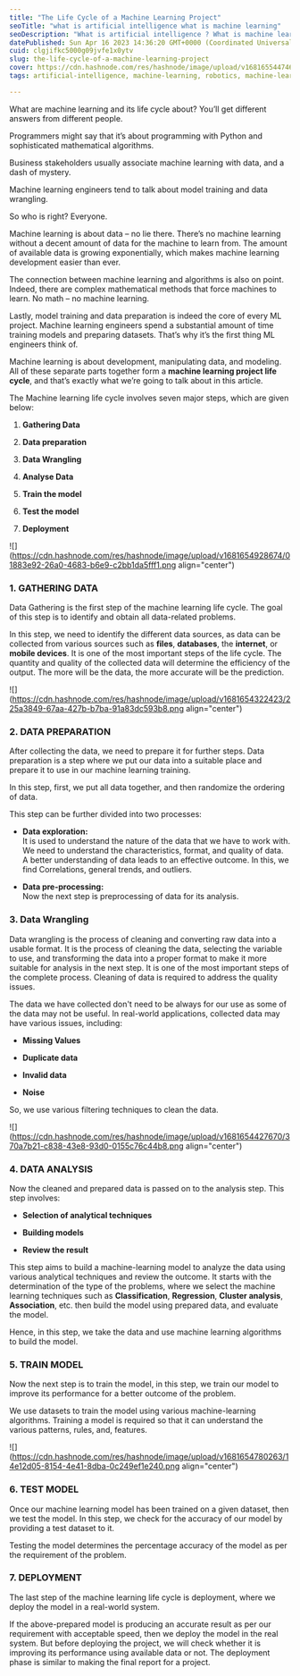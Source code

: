 ```yaml
---
title: "The Life Cycle of a Machine Learning Project"
seoTitle: "what is artificial intelligence what is machine learning"
seoDescription: "What is artificial intelligence ? What is machine learning ? How to learn machine learning? What is ChatGPT?"
datePublished: Sun Apr 16 2023 14:36:20 GMT+0000 (Coordinated Universal Time)
cuid: clgjifkc5000g09jvfe1x0ytv
slug: the-life-cycle-of-a-machine-learning-project
cover: https://cdn.hashnode.com/res/hashnode/image/upload/v1681655447461/32d7da32-526c-469c-b634-ad0147062f6c.png
tags: artificial-intelligence, machine-learning, robotics, machine-learning-models, chatgpt

---
```


What are machine learning and its life cycle about? You’ll get different answers from different people.

Programmers might say that it’s about programming with Python and sophisticated mathematical algorithms.

Business stakeholders usually associate machine learning with data, and a dash of mystery.

Machine learning engineers tend to talk about model training and data wrangling.

So who is right? Everyone.

Machine learning is about data – no lie there. There’s no machine learning without a decent amount of data for the machine to learn from. The amount of available data is growing exponentially, which makes machine learning development easier than ever.

The connection between machine learning and algorithms is also on point. Indeed, there are complex mathematical methods that force machines to learn. No math – no machine learning.

Lastly, model training and data preparation is indeed the core of every ML project. Machine learning engineers spend a substantial amount of time training models and preparing datasets. That’s why it’s the first thing ML engineers think of.

Machine learning is about development, manipulating data, and modeling. All of these separate parts together form a **machine learning project life cycle**, and that’s exactly what we’re going to talk about in this article.

The Machine learning life cycle involves seven major steps, which are given below:

1. **Gathering Data**
    
2. **Data preparation**
    
3. **Data Wrangling**
    
4. **Analyse Data**
    
5. **Train the model**
    
6. **Test the model**
    
7. **Deployment**
    

![](https://cdn.hashnode.com/res/hashnode/image/upload/v1681654928674/01883e92-26a0-4683-b6e9-c2bb1da5fff1.png align="center")

### 1\. GATHERING DATA

Data Gathering is the first step of the machine learning life cycle. The goal of this step is to identify and obtain all data-related problems.

In this step, we need to identify the different data sources, as data can be collected from various sources such as **files**, **databases**, the **internet**, or **mobile devices**. It is one of the most important steps of the life cycle. The quantity and quality of the collected data will determine the efficiency of the output. The more will be the data, the more accurate will be the prediction.

![](https://cdn.hashnode.com/res/hashnode/image/upload/v1681654322423/225a3849-67aa-427b-b7ba-91a83dc593b8.png align="center")

### 2\. DATA PREPARATION

After collecting the data, we need to prepare it for further steps. Data preparation is a step where we put our data into a suitable place and prepare it to use in our machine learning training.

In this step, first, we put all data together, and then randomize the ordering of data.

This step can be further divided into two processes:

* **Data exploration:**  
    It is used to understand the nature of the data that we have to work with. We need to understand the characteristics, format, and quality of data.  
    A better understanding of data leads to an effective outcome. In this, we find Correlations, general trends, and outliers.
    
* **Data pre-processing:**  
    Now the next step is preprocessing of data for its analysis.
    

### 3\. Data Wrangling

Data wrangling is the process of cleaning and converting raw data into a usable format. It is the process of cleaning the data, selecting the variable to use, and transforming the data into a proper format to make it more suitable for analysis in the next step. It is one of the most important steps of the complete process. Cleaning of data is required to address the quality issues.

The data we have collected don't need to be always for our use as some of the data may not be useful. In real-world applications, collected data may have various issues, including:

* **Missing Values**
    
* **Duplicate data**
    
* **Invalid data**
    
* **Noise**
    

So, we use various filtering techniques to clean the data.

![](https://cdn.hashnode.com/res/hashnode/image/upload/v1681654427670/370a7b21-c838-43e8-93d0-0155c76c44b8.png align="center")

### 4\. DATA ANALYSIS

Now the cleaned and prepared data is passed on to the analysis step. This step involves:

* **Selection of analytical techniques**
    
* **Building models**
    
* **Review the result**
    

This step aims to build a machine-learning model to analyze the data using various analytical techniques and review the outcome. It starts with the determination of the type of the problems, where we select the machine learning techniques such as **Classification**, **Regression**, **Cluster analysis**, **Association**, etc. then build the model using prepared data, and evaluate the model.

Hence, in this step, we take the data and use machine learning algorithms to build the model.

### 5\. TRAIN MODEL

Now the next step is to train the model, in this step, we train our model to improve its performance for a better outcome of the problem.

We use datasets to train the model using various machine-learning algorithms. Training a model is required so that it can understand the various patterns, rules, and, features.

![](https://cdn.hashnode.com/res/hashnode/image/upload/v1681654780263/14e12d05-8154-4e41-8dba-0c249ef1e240.png align="center")

### 6\. TEST MODEL

Once our machine learning model has been trained on a given dataset, then we test the model. In this step, we check for the accuracy of our model by providing a test dataset to it.

Testing the model determines the percentage accuracy of the model as per the requirement of the problem.

### 7\. DEPLOYMENT

The last step of the machine learning life cycle is deployment, where we deploy the model in a real-world system.

If the above-prepared model is producing an accurate result as per our requirement with acceptable speed, then we deploy the model in the real system. But before deploying the project, we will check whether it is improving its performance using available data or not. The deployment phase is similar to making the final report for a project.